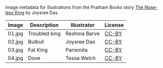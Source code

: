 Image metadata for illustrations from the Pratham Books story [The Nose-less King](https://storyweaver.org.in/stories/5463-the-nose-less-king) by Joysree Das.

Image | Description | Illustrator | License
----- | ----------- | ----------- | -------
01.jpg | Troubled king | Reshma Barve | [CC-BY](https://creativecommons.org/licenses/by/4.0/)
02.jpg | Bulbuli | Joysree Das | [CC-BY](https://creativecommons.org/licenses/by/4.0/)
03.jpg | Fat King | Parismita | [CC-BY](https://creativecommons.org/licenses/by/4.0/)
04.jpg | Dove | Tessa Welch | [CC-BY](https://creativecommons.org/licenses/by/4.0/)